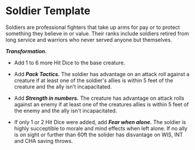 # Soldier Template
Soldiers are professional fighters that take up arms for pay or to protect something they believe in or value. Their ranks include soldiers retired from long service and warriors who never served anyone but themselves.

***Transformation.***

* Add 1 to 6 more Hit Dice to the base creature.

* Add ***Pack Tactics.*** The soldier has advantage on an attack roll against a creature if at least one of the soldier's allies is within 5 feet of the creature and the ally isn't incapacitated.

* Add ***Strength in numbers.*** The creature has advantage on attack rolls against an enemy if at least one of the creatures allies is within 5 feet of the enemy and the ally isn't incapacitated.

* If only 1 or 2 Hit Dice were added, add ***Fear when alone.*** The soldier is highly succeptible to morale and mind effects when left alone. If no ally is on sight or further than 60ft the solider has disvantage on WIS, INT and CHA saving throws.

